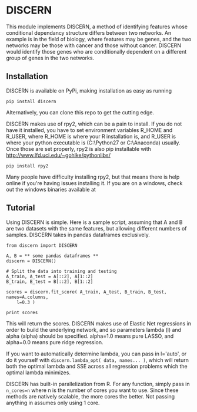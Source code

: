 DISCERN
=======

This module implements DISCERN, a method of identifying features whose 
conditional dependancy structure differs between two networks. An example
is in the field of biology, where features may be genes, and the two networks
may be those with cancer and those without cancer. DISCERN would identify
those genes who are conditionally dependent on a different group of genes
in the two networks.

## Installation

DISCERN is available on PyPi, making installation as easy as running

```
pip install discern
```

Alternatively, you can clone this repo to get the cutting edge.

DISCERN makes use of rpy2, which can be a pain to install. If you do not have it
installed, you have to set environment variables R_HOME and R_USER, where R_HOME
is where your R installation is, and R_USER is where your python executable is
(C:\Python27 or C:\Anaconda) usually. Once those are set properly, rpy2 is also
pip installable with http://www.lfd.uci.edu/~gohlke/pythonlibs/

```
pip install rpy2
```

Many people have difficulty installing rpy2, but that means there is help online
if you're having issues installing it. If you are on a windows, check out the windows
binaries available at 

## Tutorial

Using DISCERN is simple. Here is a sample script, assuming that A
and B are two datasets with the same features, but allowing different
numbers of samples. DISCERN takes in pandas dataframes exclusively.

```
from discern import DISCERN

A, B = ** some pandas dataframes **
discern = DISCERN()

# Split the data into training and testing
A_train, A_test = A[::2], A[1::2]
B_train, B_test = B[::2], B[1::2]

scores = discern.fit_score( A_train, A_test, B_train, B_test, names=A.columns,
	l=0.3 )

print scores
```

This will return the scores. DISCERN makes use of Elastic Net regressions
in order to build the underlying network, and so parameters lambda (l) and
alpha (alpha) should be specified. alpha=1.0 means pure LASSO, and alpha=0.0
means pure ridge regression. 

If you want to automatically determine lambda, you can pass in l='auto', or
do it yourself with `discern.lambda_opt( data, names... )`, which will return
both the optimal lambda and SSE across all regression problems which the optimal
lambda minimizes.

DISCERN has built-in parallelization from R. For any function, simply pass in
`n_cores=n` where n is the number of cores you want to use. Since these methods
are natively scalable, the more cores the better. Not passing anything in assumes
only using 1 core. 